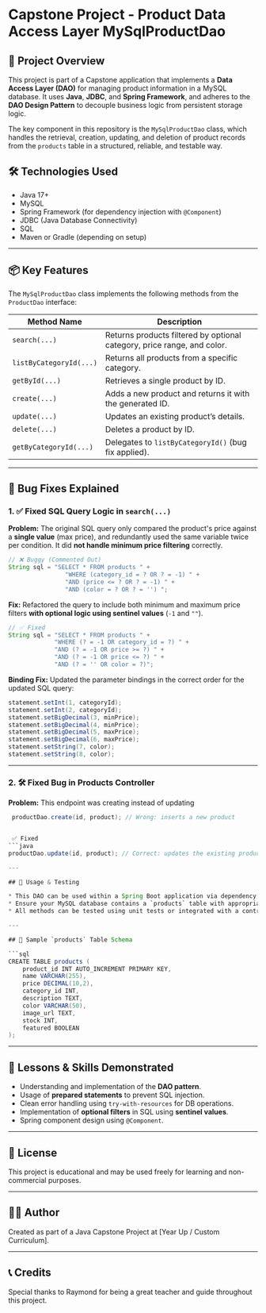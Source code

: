 # Capstone Project - Product Data Access Layer MySqlProductDao

## 📘 Project Overview

This project is part of a Capstone application that implements a **Data Access Layer (DAO)** for managing product information in a MySQL database. It uses **Java**, **JDBC**, and **Spring Framework**, and adheres to the **DAO Design Pattern** to decouple business logic from persistent storage logic.

The key component in this repository is the `MySqlProductDao` class, which handles the retrieval, creation, updating, and deletion of product records from the `products` table in a structured, reliable, and testable way.

## 🛠️ Technologies Used

* Java 17+
* MySQL
* Spring Framework (for dependency injection with `@Component`)
* JDBC (Java Database Connectivity)
* SQL
* Maven or Gradle (depending on setup)

---

## 📦 Key Features

The `MySqlProductDao` class implements the following methods from the `ProductDao` interface:

| Method Name             | Description                                                             |
| ----------------------- | ----------------------------------------------------------------------- |
| `search(...)`           | Returns products filtered by optional category, price range, and color. |
| `listByCategoryId(...)` | Returns all products from a specific category.                          |
| `getById(...)`          | Retrieves a single product by ID.                                       |
| `create(...)`           | Adds a new product and returns it with the generated ID.                |
| `update(...)`           | Updates an existing product’s details.                                  |
| `delete(...)`           | Deletes a product by ID.                                                |
| `getByCategoryId(...)`  | Delegates to `listByCategoryId()` (bug fix applied).                    |

---

## 🐞 Bug Fixes Explained

### 1. ✅ Fixed SQL Query Logic in `search(...)`

**Problem:**
The original SQL query only compared the product's price against a **single value** (max price), and redundantly used the same variable twice per condition. It did **not handle minimum price filtering** correctly.

```java
// ❌ Buggy (Commented Out)
String sql = "SELECT * FROM products " +
                "WHERE (category_id = ? OR ? = -1) " +
                "AND (price <= ? OR ? = -1) " +
                "AND (color = ? OR ? = '') ";

```

**Fix:**
Refactored the query to include both minimum and maximum price filters **with optional logic using sentinel values** (`-1` and `""`).

```java
// ✅ Fixed
String sql = "SELECT * FROM products " +
             "WHERE (? = -1 OR category_id = ?) " +
             "AND (? = -1 OR price >= ?) " +
             "AND (? = -1 OR price <= ?) " +
             "AND (? = '' OR color = ?)";
```

**Binding Fix:**
Updated the parameter bindings in the correct order for the updated SQL query:

```java
statement.setInt(1, categoryId);
statement.setInt(2, categoryId);
statement.setBigDecimal(3, minPrice);
statement.setBigDecimal(4, minPrice);
statement.setBigDecimal(5, maxPrice);
statement.setBigDecimal(6, maxPrice);
statement.setString(7, color);
statement.setString(8, color);
```

---

### 2. 🛠️ Fixed Bug in Products Controller 

**Problem:**
This endpoint was creating instead of updating
```java
 productDao.create(id, product); // Wrong: inserts a new product


 ✅ Fixed
```java
productDao.update(id, product); // Correct: updates the existing product

---

## 🧪 Usage & Testing

* This DAO can be used within a Spring Boot application via dependency injection.
* Ensure your MySQL database contains a `products` table with appropriate columns.
* All methods can be tested using unit tests or integrated with a controller/service layer.

---

## 💃 Sample `products` Table Schema

```sql
CREATE TABLE products (
    product_id INT AUTO_INCREMENT PRIMARY KEY,
    name VARCHAR(255),
    price DECIMAL(10,2),
    category_id INT,
    description TEXT,
    color VARCHAR(50),
    image_url TEXT,
    stock INT,
    featured BOOLEAN
);
```

---

## 🧠 Lessons & Skills Demonstrated

* Understanding and implementation of the **DAO pattern**.
* Usage of **prepared statements** to prevent SQL injection.
* Clean error handling using `try-with-resources` for DB operations.
* Implementation of **optional filters** in SQL using **sentinel values**.
* Spring component design using `@Component`.

---

## 📜 License

This project is educational and may be used freely for learning and non-commercial purposes.

---

## 👨‍💼 Author

Created as part of a Java Capstone Project at \[Year Up / Custom Curriculum].

---

## 📞 Credits

Special thanks to Raymond for being a great teacher and guide throughout this project.


